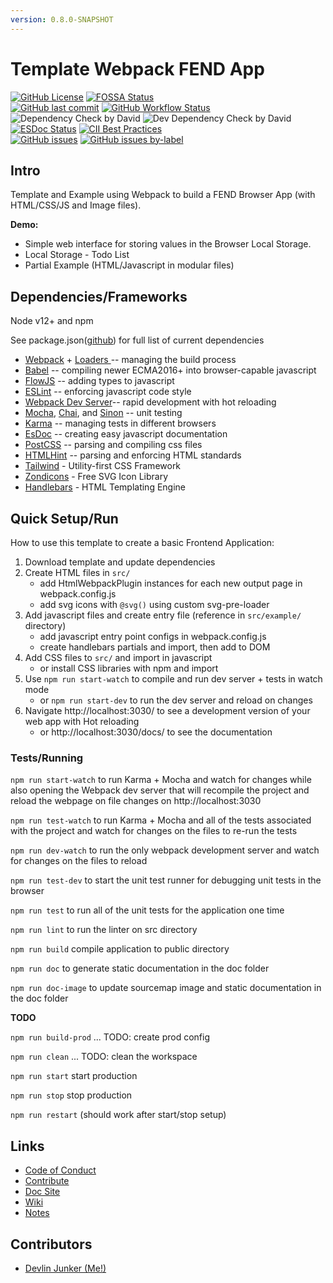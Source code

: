 ```yaml
---
version: 0.8.0-SNAPSHOT
---
```


# Template Webpack FEND App

[![GitHub License](https://img.shields.io/github/license/devlinjunker/template.webpack.fend?color=blue)](https://github.com/devlinjunker/template.webpack.fend/blob/master/LICENSE)
[![FOSSA Status](https://app.fossa.com/api/projects/git%2Bgithub.com%2Fdevlinjunker%2Ftemplate.webpack.fend.svg?type=shield)](https://app.fossa.com/projects/git%2Bgithub.com%2Fdevlinjunker%2Ftemplate.webpack.fend?ref=badge_shield)  
[![GitHub last commit](https://img.shields.io/github/last-commit/devlinjunker/template.webpack.fend)](https://github.com/devlinjunker/template.webpack.fend/commits/master)
[![GitHub Workflow Status](https://img.shields.io/github/workflow/status/devlinjunker/template.webpack.fend/Doc%20Build%20on%20Merge%20to%20%60master%60)](https://github.com/devlinjunker/template.webpack.fend/actions)  
![Dependency Check by David](https://img.shields.io/david/devlinjunker/template.webpack.fend)
![Dev Dependency Check by David](https://img.shields.io/david/dev/devlinjunker/template.webpack.fend)  
[![ESDoc Status](https://raw.githubusercontent.com/devlinjunker/template.webpack.fend/master/docs/badge.svg)](https://devlinjunker.github.io/template.webpack.fend/source.html)
[![CII Best Practices](https://bestpractices.coreinfrastructure.org/projects/4332/badge)](https://bestpractices.coreinfrastructure.org/projects/4332)  
[![GitHub issues](https://img.shields.io/github/issues/devlinjunker/template.webpack.fend)](https://github.com/devlinjunker/template.webpack.fend/issues)
[![GitHub issues by-label](https://img.shields.io/github/issues/devlinjunker/template.webpack.fend/-priority?color=red&label=priority%20issues)](https://github.com/devlinjunker/template.webpack.fend/issues?q=is%3Aopen+is%3Aissue+label%3A-priority)

## Intro

Template and Example using Webpack to build a FEND Browser App (with HTML/CSS/JS and Image files).

**Demo:**
 - Simple web interface for storing values in the Browser Local Storage.
 - Local Storage - Todo List 
 - Partial Example (HTML/Javascript in modular files)

## Dependencies/Frameworks
Node v12+ and npm

See package.json([github](https://github.com/devlinjunker/template.webpack.fend/blob/master/package.json))
for full list of current dependencies
 - [Webpack](https://webpack.js.org/) + [Loaders ](https://webpack.js.org/concepts/loaders/)-- managing the build process
 - [Babel](https://babeljs.io/) -- compiling newer ECMA2016+ into browser-capable javascript
 - [FlowJS](https://flow.org/) -- adding types to javascript
 - [ESLint](http://eslint.org/) -- enforcing javascript code style
 - [Webpack Dev Server](https://github.com/webpack/webpack-dev-server)-- rapid development with hot reloading
 - [Mocha](https://mochajs.org/), [Chai](https://www.chaijs.com/), and [Sinon](https://sinonjs.org/) -- unit testing
 - [Karma](https://karma-runner.github.io/) -- managing tests in different browsers
 - [EsDoc](https://esdoc.org/) -- creating easy javascript documentation
 - [PostCSS](https://postcss.org/) -- parsing and compiling css files
 - [HTMLHint](https://github.com/htmlhint/HTMLHint) -- parsing and enforcing HTML standards
 - [Tailwind](https://tailwindcss.com/) - Utility-first CSS Framework
 - [Zondicons](http://www.zondicons.com) - Free SVG Icon Library
 - [Handlebars](http://handlebarsjs.com/) - HTML Templating Engine


## Quick Setup/Run

How to use this template to create a basic Frontend Application:

1. Download template and update dependencies
2. Create HTML files in `src/`
    - add HtmlWebpackPlugin instances for each new output page in webpack.config.js
    - add svg icons with `@svg()` using custom svg-pre-loader
3. Add javascript files and create entry file (reference in `src/example/` directory)
    - add javascript entry point configs in webpack.config.js
    - create handlebars partials and import, then add to DOM
4. Add CSS files to `src/` and import in javascript
   - or install CSS libraries with npm and import
5. Use `npm run start-watch` to compile and run dev server + tests in watch mode
   - or `npm run start-dev` to run the dev server and reload on changes
6. Navigate http://localhost:3030/ to see a development version of your web app with Hot reloading
   - or http://localhost:3030/docs/ to see the documentation


### Tests/Running

`npm run start-watch` to run Karma + Mocha and watch for changes while also opening the Webpack dev server that will recompile the project and reload the webpage on file changes on http://localhost:3030

`npm run test-watch` to run Karma + Mocha and all of the tests associated with the project and watch for changes on the files to re-run the tests

`npm run dev-watch` to run the only webpack development server and watch for changes on the files to reload

`npm run test-dev` to start the unit test runner for debugging unit tests in the browser

`npm run test` to run all of the unit tests for the application one time

`npm run lint` to run the linter on src directory

`npm run build` compile application to public directory

`npm run doc` to generate static documentation in the doc folder

`npm run doc-image` to update sourcemap image and static documentation in the doc folder

**TODO**

`npm run build-prod` ... TODO: create prod config

`npm run clean` ... TODO: clean the workspace

`npm run start` start production

`npm run stop` stop production

`npm run restart` (should work after start/stop setup)

## Links

- [Code of Conduct](CODE_OF_CONDUCT.md)
- [Contribute](CONTRIBUTING.md)
- [Doc Site](https://devlinjunker.github.io/template.webpack.fend/)
- [Wiki](https://github.com/devlinjunker/template.webpack.fend/wiki)
- [Notes](https://github.com/devlinjunker/template.webpack.fend/blob/master/NOTES.md)

## Contributors

- [Devlin Junker (Me!)](mailto:devlinjunker@gmail.com)
